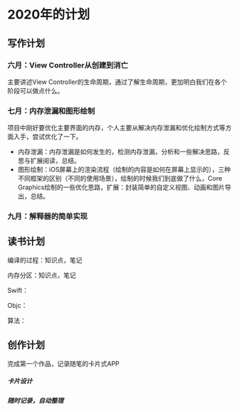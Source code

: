 # 2020年的计划

## 写作计划

### 六月：View Controller从创建到消亡

主要讲述View Controller的生命周期，通过了解生命周期，更加明白我们在各个阶段可以做点什么。

### 七月：内存泄漏和图形绘制

项目中刚好要优化主要界面的内存，个人主要从解决内存泄漏和优化绘制方式等方面入手，尝试优化了一下。

* 内存泄漏：内存泄漏是如何发生的，检测内存泄漏，分析和一些解决思路，反思与扩展阅读，总结。
* 图形绘制：iOS屏幕上的渲染流程（绘制的内容是如何在屏幕上显示的），三种不同框架的区别（不同的使用场景），绘制的时候我们到底做了什么，Core Graphics绘制的一些优化思路，扩展：封装简单的自定义视图、动画和图片导出，总结。

### 九月：解释器的简单实现



## 读书计划

编译的过程：知识点，笔记

内存分区：知识点，笔记

Swift：

Objc：

算法：



## 创作计划

完成第一个作品，记录随笔的卡片式APP

##### 卡片设计

##### 随时记录，自动整理